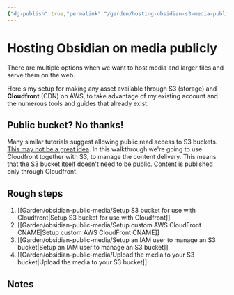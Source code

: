 ```yaml
---
{"dg-publish":true,"permalink":"/garden/hosting-obsidian-s3-media-publicly/","tags":["how-to","aws"],"created":"2024-03-05T14:48:26.787+01:00","updated":"2024-08-09T14:06:35.032+02:00"}
---
```


# Hosting Obsidian on media publicly

There are multiple options when we want to host media and larger files and serve them on the web.

Here's my setup for making any asset available through S3 (storage) and **Cloudfront** (CDN) on AWS, to take advantage of my existing account and the numerous tools and guides that already exist.
## Public bucket? No thanks!
Many similar tutorials suggest allowing public read access to S3 buckets. [This may not be a great idea](https://medium.com/@maciej.pocwierz/how-an-empty-s3-bucket-can-make-your-aws-bill-explode-934a383cb8b1). In this walkthrough we're going to use Cloudfront together with S3, to manage the content delivery. This means that the S3 bucket itself doesn't need to be public. Content is published only through Cloudfront.
## Rough steps
1. [[Garden/obsidian-public-media/Setup S3 bucket for use with Cloudfront\|Setup S3 bucket for use with Cloudfront]]
2. [[Garden/obsidian-public-media/Setup custom AWS CloudFront CNAME\|Setup custom AWS CloudFront CNAME]]
3. [[Garden/obsidian-public-media/Setup an IAM user to manage an S3 bucket\|Setup an IAM user to manage an S3 bucket]]
4. [[Garden/obsidian-public-media/Upload the media to your S3 bucket\|Upload the media to your S3 bucket]]

## Notes

